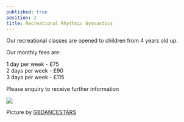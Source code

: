 ```yaml
---
published: true
position: 2
title: Recreational Rhythmic Gymnastics
---
```

Our recreational classes are opened to children from 4 years old up.

Our monthly fees are:

1 day per week - £75\
2 days per week - £90\
3 days per week - £115

Please enquiry to receive further information

![](/assets/rhythmic-192-edit.jpg)

Picture by [GBDANCESTARS](https://www.instagram.com/gbswimstars_gbdancestars/?hl=en)
